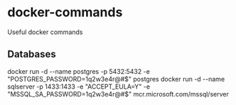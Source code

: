 # docker-commands
Useful docker commands

## Databases
docker run -d --name postgres -p 5432:5432 -e "POSTGRES_PASSWORD=1q2w3e4r@#$" postgres
docker run -d --name sqlserver -p 1433:1433 -e "ACCEPT_EULA=Y" -e "MSSQL_SA_PASSWORD=1q2w3e4r@#$" mcr.microsoft.com/mssql/server
